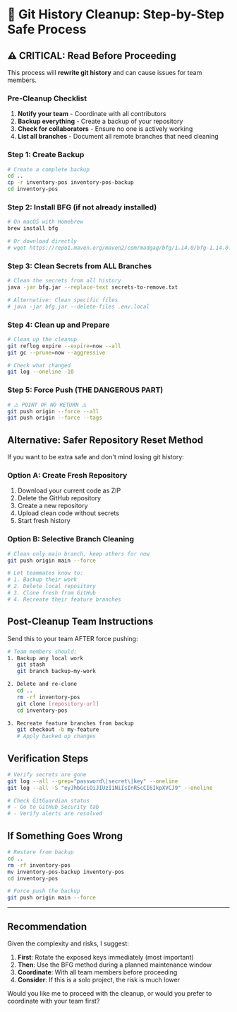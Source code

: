 # 🚨 Git History Cleanup: Step-by-Step Safe Process

## ⚠️ CRITICAL: Read Before Proceeding

This process will **rewrite git history** and can cause issues for team members.

### Pre-Cleanup Checklist

1. **Notify your team** - Coordinate with all contributors
2. **Backup everything** - Create a backup of your repository
3. **Check for collaborators** - Ensure no one is actively working
4. **List all branches** - Document all remote branches that need cleaning

### Step 1: Create Backup

```bash
# Create a complete backup
cd ..
cp -r inventory-pos inventory-pos-backup
cd inventory-pos
```

### Step 2: Install BFG (if not already installed)

```bash
# On macOS with Homebrew
brew install bfg

# Or download directly
# wget https://repo1.maven.org/maven2/com/madgag/bfg/1.14.0/bfg-1.14.0.jar
```

### Step 3: Clean Secrets from ALL Branches

```bash
# Clean the secrets from all history
java -jar bfg.jar --replace-text secrets-to-remove.txt

# Alternative: Clean specific files
# java -jar bfg.jar --delete-files .env.local
```

### Step 4: Clean up and Prepare

```bash
# Clean up the cleanup
git reflog expire --expire=now --all
git gc --prune=now --aggressive

# Check what changed
git log --oneline -10
```

### Step 5: Force Push (THE DANGEROUS PART)

```bash
# ⚠️ POINT OF NO RETURN ⚠️
git push origin --force --all
git push origin --force --tags
```

## Alternative: Safer Repository Reset Method

If you want to be extra safe and don't mind losing git history:

### Option A: Create Fresh Repository

1. Download your current code as ZIP
2. Delete the GitHub repository
3. Create a new repository
4. Upload clean code without secrets
5. Start fresh history

### Option B: Selective Branch Cleaning

```bash
# Clean only main branch, keep others for now
git push origin main --force

# Let teammates know to:
# 1. Backup their work
# 2. Delete local repository
# 3. Clone fresh from GitHub
# 4. Recreate their feature branches
```

## Post-Cleanup Team Instructions

Send this to your team AFTER force pushing:

```bash
# Team members should:
1. Backup any local work
   git stash
   git branch backup-my-work

2. Delete and re-clone
   cd ..
   rm -rf inventory-pos
   git clone [repository-url]
   cd inventory-pos

3. Recreate feature branches from backup
   git checkout -b my-feature
   # Apply backed up changes
```

## Verification Steps

```bash
# Verify secrets are gone
git log --all --grep="password\|secret\|key" --oneline
git log --all -S "eyJhbGciOiJIUzI1NiIsInR5cCI6IkpXVCJ9" --oneline

# Check GitGuardian status
# - Go to GitHub Security tab
# - Verify alerts are resolved
```

## If Something Goes Wrong

```bash
# Restore from backup
cd ..
rm -rf inventory-pos
mv inventory-pos-backup inventory-pos
cd inventory-pos

# Force push the backup
git push origin main --force
```

---

## Recommendation

Given the complexity and risks, I suggest:

1. **First**: Rotate the exposed keys immediately (most important)
2. **Then**: Use the BFG method during a planned maintenance window
3. **Coordinate**: With all team members before proceeding
4. **Consider**: If this is a solo project, the risk is much lower

Would you like me to proceed with the cleanup, or would you prefer to coordinate with your team first?
